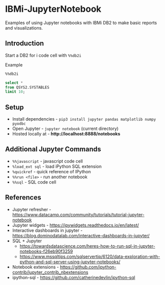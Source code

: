 # IBMi-JupyterNotebook

Examples of using Jupyter notebooks with IBMi DB2 to make basic reports and visualizations.


## Introduction
Start a DB2 for i code cell with ```%%db2i```

Example
```sql
%%db2i

select *
from QSYS2.SYSTABLES
limit 10;
```


## Setup
* Install dependencies - ```pip3 install jupyter pandas matplotlib numpy pyodbc```
* Open Jupyter - ```jupyter notebook``` (current directory)
* Hosted locally at - **http://localhost:8888/notebooks**


## Additional Jupyter Commands
* ```%%javascript``` - javascript code cell
* ```%load_ext sql``` - load iPython SQL extension
* ```%quickref``` - quick reference of IPython
* ```%%run <file>``` - run another notebook
* ```%%sql``` - SQL code cell

## References
* Jupyter refresher - https://www.datacamp.com/community/tutorials/tutorial-jupyter-notebook
* Jupyter widgets - https://ipywidgets.readthedocs.io/en/latest/
* Interactive dashboards in jupyter - https://blog.dominodatalab.com/interactive-dashboards-in-jupyter/
* SQL + Jupyter
  * https://towardsdatascience.com/heres-how-to-run-sql-in-jupyter-notebooks-f26eb90f3259
  * https://www.mssqltips.com/sqlservertip/6120/data-exploration-with-python-and-sql-server-using-jupyter-notebooks/
* Notebook extensions - https://github.com/ipython-contrib/jupyter_contrib_nbextensions
* ipython-sql - https://github.com/catherinedevlin/ipython-sql
